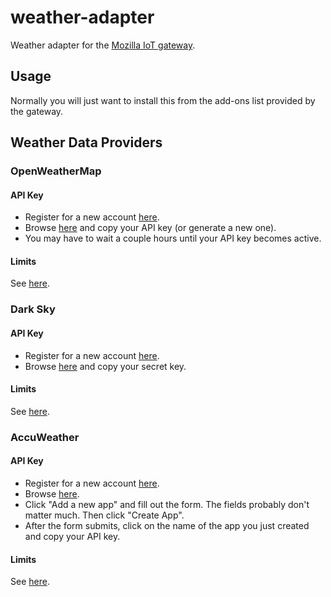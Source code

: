 # weather-adapter

Weather adapter for the [Mozilla IoT gateway](https://iot.mozilla.org).

## Usage

Normally you will just want to install this from the add-ons list provided by the gateway.

## Weather Data Providers

### OpenWeatherMap

#### API Key

* Register for a new account [here](http://openweathermap.org/register).
* Browse [here](https://home.openweathermap.org/api_keys) and copy your API key (or generate a new one).
* You may have to wait a couple hours until your API key becomes active.

#### Limits

See [here](https://openweathermap.org/price).

### Dark Sky

#### API Key

* Register for a new account [here](https://darksky.net/dev/register).
* Browse [here](https://darksky.net/dev/account) and copy your secret key.

#### Limits

See [here](https://darksky.net/dev/docs/faq#cost).

### AccuWeather

#### API Key

* Register for a new account [here](https://developer.accuweather.com/user/register).
* Browse [here](https://developer.accuweather.com/user/me/apps).
* Click "Add a new app" and fill out the form. The fields probably don't matter much. Then click "Create App".
* After the form submits, click on the name of the app you just created and copy your API key.

#### Limits

See [here](https://developer.accuweather.com/packages).
